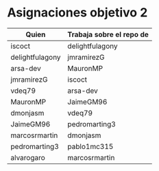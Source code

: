 # Asignaciones objetivo 2

| Quien | Trabaja sobre el repo de |
|------------|---------------------|
| iscoct     | delightfulagony |
| delightfulagony | jmramirezG |
| arsa-dev   | MauronMP |
| jmramirezG | iscoct |
| vdeq79 | arsa-dev |
| MauronMP | JaimeGM96 |
| dmonjasm | vdeq79  |
| JaimeGM96| pedromarting3 |
| marcosrmartin| dmonjasm |
| pedromarting3 | pablo1mc315 |
| alvarogaro | marcosrmartin |

